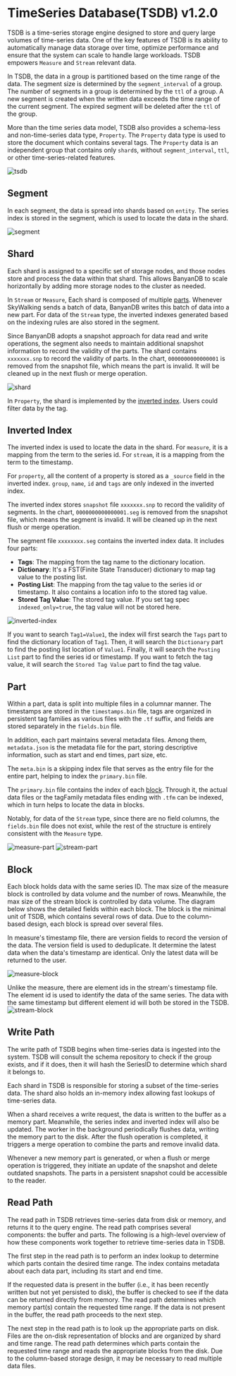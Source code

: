 # TimeSeries Database(TSDB) v1.2.0

TSDB is a time-series storage engine designed to store and query large volumes of time-series data. One of the key features of TSDB is its ability to automatically manage data storage over time, optimize performance and ensure that the system can scale to handle large workloads. TSDB empowers `Measure` and `Stream` relevant data.

In TSDB, the data in a group is partitioned based on the time range of the data. The segment size is determined by the `segment_interval` of a group. The number of segments in a group is determined by the `ttl` of a group. A new segment is created when the written data exceeds the time range of the current segment. The expired segment will be deleted after the `ttl` of the group.

More than the time series data model, TSDB also provides a schema-less and non-time-series data type, `Property`. The `Property` data type is used to store the document which contains several tags. The `Property` data is an independent group that contains only `shard`s, without `segment_interval`, `ttl`, or other time-series-related features.

![tsdb](https://skywalking.apache.org/doc-graph/banyandb/v0.8.0/tsdb-v1.2.0.png)

## Segment

In each segment, the data is spread into shards based on `entity`. The series index is stored in the segment, which is used to locate the data in the shard.

![segment](https://skywalking.apache.org/doc-graph/banyandb/v0.7.0/segment.png)

## Shard

Each shard is assigned to a specific set of storage nodes, and those nodes store and process the data within that shard. This allows BanyanDB to scale horizontally by adding more storage nodes to the cluster as needed.

In `Stream` or `Measure`, Each shard is composed of multiple [parts](#Part). Whenever SkyWalking sends a batch of data, BanyanDB writes this batch of data into a new part. For data of the `Stream` type, the inverted indexes generated based on the indexing rules are also stored in the segment.

Since BanyanDB adopts a snapshot approach for data read and write operations, the segment also needs to maintain additional snapshot information to record the validity of the parts. The shard contains `xxxxxxx.snp` to record the validity of parts. In the chart, `0000000000000001` is removed from the snapshot file, which means the part is invalid. It will be cleaned up in the next flush or merge operation.

![shard](https://skywalking.apache.org/doc-graph/banyandb/v0.7.0/shard.png)

In `Property`, the shard is implemented by the [inverted index](#Inverted-Index). Users could filter data by the tag.

## Inverted Index

The inverted index is used to locate the data in the shard. For `measure`, it is a mapping from the term to the series id. For `stream`, it is a mapping from the term to the timestamp. 

For `property`, all the content of a property is stored as a `_source` field in the inverted index. `group`, `name`,  `id` and `tags` are only indexed in the inverted index.

The inverted index stores `snapshot` file `xxxxxxx.snp` to record the validity of segments. In the chart, `0000000000000001.seg` is removed from the snapshot file, which means the segment is invalid. It will be cleaned up in the next flush or merge operation.

The segment file `xxxxxxxx.seg` contains the inverted index data. It includes four parts:

- **Tags**: The mapping from the tag name to the dictionary location.
- **Dictionary**: It's a FST(Finite State Transducer) dictionary to map tag value to the posting list.
- **Posting List**: The mapping from the tag value to the series id or timestamp. It also contains a location info to the stored tag value.
- **Stored Tag Value**: The stored tag value. If you set tag spec `indexed_only=true`, the tag value will not be stored here.

![inverted-index](https://skywalking.apache.org/doc-graph/banyandb/v0.7.0/inverted-index.png)

If you want to search `Tag1=Value1`, the index will first search the `Tags` part to find the dictionary location of `Tag1`. Then, it will search the `Dictionary` part to find the posting list location of `Value1`. Finally, it will search the `Posting List` part to find the series id or timestamp. If you want to fetch the tag value, it will search the `Stored Tag Value` part to find the tag value.

## Part

Within a part, data is split into multiple files in a columnar manner. The timestamps are stored in the `timestamps.bin` file, tags are organized in persistent tag families as various files with the `.tf` suffix, and fields are stored separately in the `fields.bin` file. 

In addition, each part maintains several metadata files. Among them, `metadata.json` is the metadata file for the part, storing descriptive information, such as start and end times, part size, etc. 

The `meta.bin` is a skipping index file that serves as the entry file for the entire part, helping to index the `primary.bin` file. 

The `primary.bin` file contains the index of each [block](#Block). Through it, the actual data files or the tagFamily metadata files ending with `.tfm` can be indexed, which in turn helps to locate the data in blocks. 

Notably, for data of the `Stream` type, since there are no field columns, the `fields.bin` file does not exist, while the rest of the structure is entirely consistent with the `Measure` type.

![measure-part](https://skywalking.apache.org/doc-graph/banyandb/v0.6.0/measure-part.png)
![stream-part](https://skywalking.apache.org/doc-graph/banyandb/v0.6.0/stream-part.png)

## Block

Each block holds data with the same series ID. 
The max size of the measure block is controlled by data volume and the number of rows. Meanwhile, the max size of the stream block is controlled by data volume.
The diagram below shows the detailed fields within each block. The block is the minimal unit of TSDB, which contains several rows of data. Due to the column-based design, each block is spread over several files.

In measure's timestamp file, there are version fields to record the version of the data. The version field is used to deduplicate. It determine the latest data when the data's timestamp are identical. Only the latest data will be returned to the user.

![measure-block](https://skywalking.apache.org/doc-graph/banyandb/v0.7.0/measure-block.png)

Unlike the measure, there are element ids in the stream's timestamp file. The element id is used to identify the data of the same series. The data with the same timestamp but different element id will both be stored in the TSDB.
![stream-block](https://skywalking.apache.org/doc-graph/banyandb/v0.7.0/stream-block.png)

## Write Path

The write path of TSDB begins when time-series data is ingested into the system. TSDB will consult the schema repository to check if the group exists, and if it does, then it will hash the SeriesID to determine which shard it belongs to.

Each shard in TSDB is responsible for storing a subset of the time-series data. The shard also holds an in-memory index allowing fast lookups of time-series data.

When a shard receives a write request, the data is written to the buffer as a memory part. Meanwhile, the series index and inverted index will also be updated. The worker in the background periodically flushes data, writing the memory part to the disk. After the flush operation is completed, it triggers a merge operation to combine the parts and remove invalid data. 

Whenever a new memory part is generated, or when a flush or merge operation is triggered, they initiate an update of the snapshot and delete outdated snapshots. The parts in a persistent snapshot could be accessible to the reader.

## Read Path

The read path in TSDB retrieves time-series data from disk or memory, and returns it to the query engine. The read path comprises several components: the buffer and parts. The following is a high-level overview of how these components work together to retrieve time-series data in TSDB.

The first step in the read path is to perform an index lookup to determine which parts contain the desired time range. The index contains metadata about each data part, including its start and end time.

If the requested data is present in the buffer (i.e., it has been recently written but not yet persisted to disk), the buffer is checked to see if the data can be returned directly from memory. The read path determines which memory part(s) contain the requested time range. If the data is not present in the buffer, the read path proceeds to the next step.

The next step in the read path is to look up the appropriate parts on disk. Files are the on-disk representation of blocks and are organized by shard and time range. The read path determines which parts contain the requested time range and reads the appropriate blocks from the disk. Due to the column-based storage design, it may be necessary to read multiple data files.
